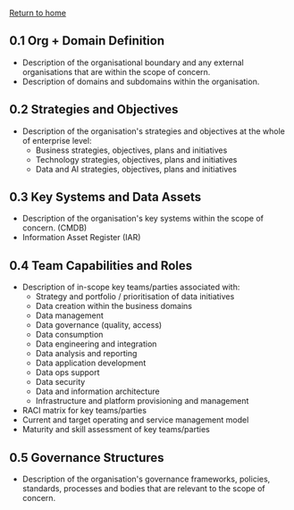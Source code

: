 [Return to home](README.md)

## 0.1 Org + Domain Definition
- Description of the organisational boundary and any external organisations that are within the scope of concern.
- Description of domains and subdomains within the organisation.

## 0.2 Strategies and Objectives
- Description of the organisation's strategies and objectives at the whole of enterprise level:
    - Business strategies, objectives, plans and initiatives
    - Technology strategies, objectives, plans and initiatives
    - Data and AI strategies, objectives, plans and initiatives

## 0.3 Key Systems and Data Assets
- Description of the organisation's key systems within the scope of concern. (CMDB)
- Information Asset Register (IAR)

## 0.4 Team Capabilities and Roles
- Description of in-scope key teams/parties associated with:
    - Strategy and portfolio / prioritisation of data initiatives
    - Data creation within the business domains
    - Data management
    - Data governance (quality, access)
    - Data consumption
    - Data engineering and integration
    - Data analysis and reporting
    - Data application development
    - Data ops support
    - Data security
    - Data and information architecture
    - Infrastructure and platform provisioning and management
- RACI matrix for key teams/parties
- Current and target operating and service management model
- Maturity and skill assessment of key teams/parties

## 0.5 Governance Structures
- Description of the organisation's governance frameworks, policies, standards, processes and bodies that are relevant to the scope of concern.

